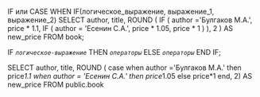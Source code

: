 IF или CASE WHEN
 IF(логическое_выражение, выражение_1, выражение_2)
SELECT author, title,
ROUND (
    IF (
        author ='Булгаков М.А.', 
        price * 1.1, 
        IF (
            author = 'Есенин С.А.', 
            price * 1.05, 
            price * 1
        )
    ), 2
) AS new_price 
FROM book;

IF _`логическое-выражение`_ THEN
    _`операторы`_
ELSE
    _`операторы`_
END IF;

SELECT
author,
title,
ROUND (
case
when author ='Булгаков М.А.' then price*1.1
when author = 'Есенин С.А.' then price*1.05
else price*1
end, 2) AS new_price
FROM
public.book